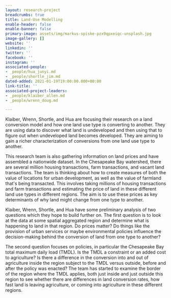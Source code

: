 ```yaml
---
layout: research-project
breadcrumbs: true
title: Land-Use Modelling
enable-header: false
enable-banner: false
primary-image: assets/img/markus-spiske-pzx9qpxeiqc-unsplash.jpg
image-gallery: []
website: ''
linkedin: ''
twitter: ''
facebook: ''
instagram: ''
associated-people:
- _people/hua_junyi.md
- _people/shortle_jim.md
dated-added: 2021-01-19T19:00:00.000+00:00
link-title: ''
associated-project-leaders:
- _people/klaiber_allen.md
- _people/wrenn_doug.md

---
```

Klaiber, Wrenn, Shortle, and Hua are focusing their research on a land conversion model and how one land use type is converting to another. They are using data to discover what land is undeveloped and then using that to figure out when undeveloped land becomes developed. They are aiming to gain a richer characterization of conversions from one land use type to another.

This research team is also gathering information on land prices and have assembled a nationwide dataset. In the Chesapeake Bay watershed, there are several million housing transactions, farm transactions, and vacant land transactions. The team is thinking about how to create measures of both the value of locations for urban development, as well as the value of farmland that's being transacted. This involves taking millions of housing transactions and farm transactions and estimating the price of land in these different land use types in different regions. The aim is to use these prices as key determinants of why land might change from one type to another.

Klaiber, Wrenn, Shortle, and Hua have some preliminary analysis of two questions which they hope to build further on. The first question is to look at the data at some spatial aggregated region and determine what is happening to land in that region. Do prices matter? Do things like the provision of urban services or maybe environmental policies influence the decision-making behind the conversion of land from one type to another?

The second question focuses on policies, in particular the Chesapeake Bay total maximum daily load (TMDL). Is the TMDL a constraint or an added cost to agriculture? Is there a difference in the conversion into and out of agriculture inside the region subject to the TMDL versus outside, before and after the policy was enacted? The team has started to examine the border of the region where the TMDL applies, both just inside and just outside this region to see whether there are differences in land conversion rates, how fast land is leaving agriculture, or coming into agriculture in these different regions.